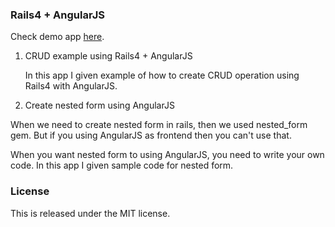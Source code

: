 
<h3>Rails4 + AngularJS </h3>

Check demo app <a href="https://rails4-crud-with-angularjs.herokuapp.com">here</a>.

1. CRUD example using Rails4 + AngularJS
 
   <p>In this app I given example of how to create CRUD operation using Rails4 with AngularJS.</p>

2. Create nested form using AngularJS

 </p>When we need to create nested form in rails, then we used nested_form gem. But if you using AngularJS as frontend then you can't use that.</p>
<p>When you want nested form to using AngularJS, you need to write your own code. In this app I given sample code for nested form.</p>

<h3>License</h3>
<p>This is released under the MIT license.</p>
